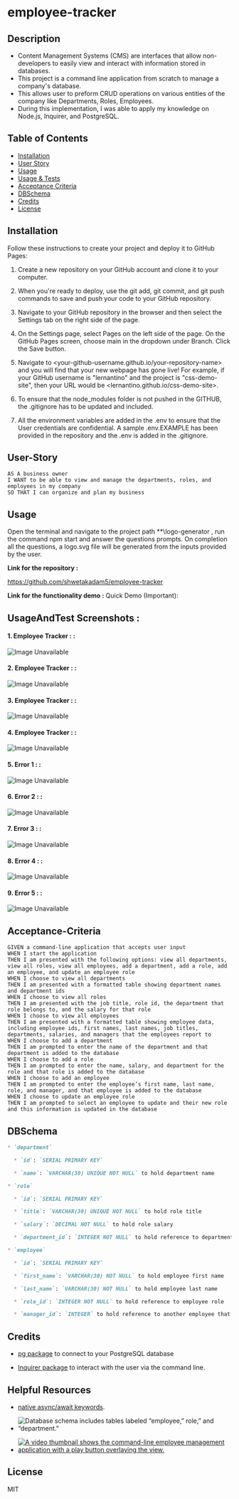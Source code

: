 # employee-tracker

## Description

- Content Management Systems (CMS) are interfaces that allow non-developers to easily view and interact with information stored in databases.
- This project is a command line application from scratch to manage a company's database. 
- This allows user to preform CRUD operations on various entities of the company like Departments, Roles, Employees.
- During this implementation, I was able to apply my knowledge on Node.js, Inquirer, and PostgreSQL.

## Table of Contents 

- [Installation](#installation)
- [User Story](#user-story)
- [Usage](#usage)
- [Usage & Tests](#usageandtest-screenshots)
- [Acceptance Criteria](#acceptance-criteria)
- [DBSchema](#dbschema)
- [Credits](#credits)
- [License](#license)

## Installation

Follow these instructions to create your project and deploy it to GitHub Pages:

1. Create a new repository on your GitHub account and clone it to your computer.

2. When you're ready to deploy, use the git add, git commit, and git push commands to save and push your code to your GitHub repository.

3. Navigate to your GitHub repository in the browser and then select the Settings tab on the right side of the page.

4. On the Settings page, select Pages on the left side of the page. On the GitHub Pages screen, choose main in the dropdown under Branch. Click the Save button.

5. Navigate to <your-github-username.github.io/your-repository-name> and you will find that your new webpage has gone live! For example, if your GitHub username is "lernantino" and the project is "css-demo-site", then your URL would be <lernantino.github.io/css-demo-site>.

6. To ensure that the node_modules folder is not pushed in the GITHUB, the .gitignore has to be updated and included.

7. All the environment variables are added in the .env to ensure that the User credentials are confidential. A sample .env.EXAMPLE has been provided in the repository and the .env is added in the .gitignore.

## User-Story 
```
AS A business owner
I WANT to be able to view and manage the departments, roles, and employees in my company
SO THAT I can organize and plan my business
```

## Usage

Open the terminal and navigate to the project path **\logo-generator , run the command npm start and answer the questions prompts.
On completion all the questions, a logo.svg file will be generated from the inputs provided by the user.

**Link for the repository :** 

https://github.com/shwetakadam5/employee-tracker

**Link for the functionality demo :**
Quick Demo (Important):



## UsageAndTest Screenshots :

#### 1. ****Employee Tracker : :****

![Image Unavailable](./assets/images/) 

#### 2. ****Employee Tracker : :****

![Image Unavailable](./assets/images/) 

#### 3. ****Employee Tracker : :****
![Image Unavailable](./assets/images/) 

#### 4. ****Employee Tracker : :****

![Image Unavailable](./assets/images/) 

#### 5. ****Error 1 : :****

![Image Unavailable](./assets/images/)

#### 6. ****Error 2 : :****

![Image Unavailable](./assets/images/) 

#### 7. ****Error 3 : :****

![Image Unavailable](./assets/images/) 

#### 8. ****Error 4 : :****

![Image Unavailable](./assets/images/) 

#### 9. ****Error 5 : :****

![Image Unavailable](./assets/images/) 

## Acceptance-Criteria

```
GIVEN a command-line application that accepts user input
WHEN I start the application
THEN I am presented with the following options: view all departments, view all roles, view all employees, add a department, add a role, add an employee, and update an employee role
WHEN I choose to view all departments
THEN I am presented with a formatted table showing department names and department ids
WHEN I choose to view all roles
THEN I am presented with the job title, role id, the department that role belongs to, and the salary for that role
WHEN I choose to view all employees
THEN I am presented with a formatted table showing employee data, including employee ids, first names, last names, job titles, departments, salaries, and managers that the employees report to
WHEN I choose to add a department
THEN I am prompted to enter the name of the department and that department is added to the database
WHEN I choose to add a role
THEN I am prompted to enter the name, salary, and department for the role and that role is added to the database
WHEN I choose to add an employee
THEN I am prompted to enter the employee’s first name, last name, role, and manager, and that employee is added to the database
WHEN I choose to update an employee role
THEN I am prompted to select an employee to update and their new role and this information is updated in the database 
```

## DBSchema

```md
* `department`

  * `id`: `SERIAL PRIMARY KEY`

  * `name`: `VARCHAR(30) UNIQUE NOT NULL` to hold department name

* `role`

  * `id`: `SERIAL PRIMARY KEY`

  * `title`: `VARCHAR(30) UNIQUE NOT NULL` to hold role title

  * `salary`: `DECIMAL NOT NULL` to hold role salary

  * `department_id`: `INTEGER NOT NULL` to hold reference to department role belongs to

* `employee`

  * `id`: `SERIAL PRIMARY KEY`

  * `first_name`: `VARCHAR(30) NOT NULL` to hold employee first name

  * `last_name`: `VARCHAR(30) NOT NULL` to hold employee last name

  * `role_id`: `INTEGER NOT NULL` to hold reference to employee role

  * `manager_id`: `INTEGER` to hold reference to another employee that is the manager of the current employee (`null` if the employee has no manager)        
```

## Credits

* [pg package](https://www.npmjs.com/package/pg) to connect to your PostgreSQL database

* [Inquirer package](https://www.npmjs.com/package/inquirer/v/8.2.4) to interact with the user via the command line.

## Helpful Resources

* [native async/await keywords](https://node-postgres.com/guides/async-express).

* ![Database schema includes tables labeled “employee,” role,” and “department.”](./Assets/100-sql-challenge-ERD.png)

* [![A video thumbnail shows the command-line employee management application with a play button overlaying the view.](./Assets/12-sql-homework-video-thumbnail.png)](https://2u-20.wistia.com/medias/2lnle7xnpk)


## License

MIT

